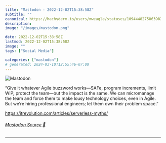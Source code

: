 ```yaml
---
title: "Mastodon - 2022-12-02T15:38:58Z"
subtitle: ""
canonical: https://hachyderm.io/users/mweagle/statuses/109444827586398278
description:
image: "/images/mastodon.png"

date: 2022-12-02T15:38:58Z
lastmod: 2022-12-02T15:38:58Z
image: ""
tags: ["Social Media"]

categories: ["mastodon"]
# generated: 2024-03-10T12:55:46-07:00
---
```

![Mastodon](/images/mastodon.png)

<p>“Give it whatever Agile buzzword works—SAFe, program increments, limit WIP, protect the team—but the impact is the same. We can micromanage the team and force them to make lousy technology choices, even in Agile. But we’re hiring professional engineers; let them own their problem space.”</p><p><a href="https://itrevolution.com/articles/serverless-myths/" target="_blank" rel="nofollow noopener noreferrer" translate="no"><span class="invisible">https://</span><span class="ellipsis">itrevolution.com/articles/serv</span><span class="invisible">erless-myths/</span></a></p>


###### [Mastodon Source 🐘](https://hachyderm.io/@mweagle/109444827586398278)

___
